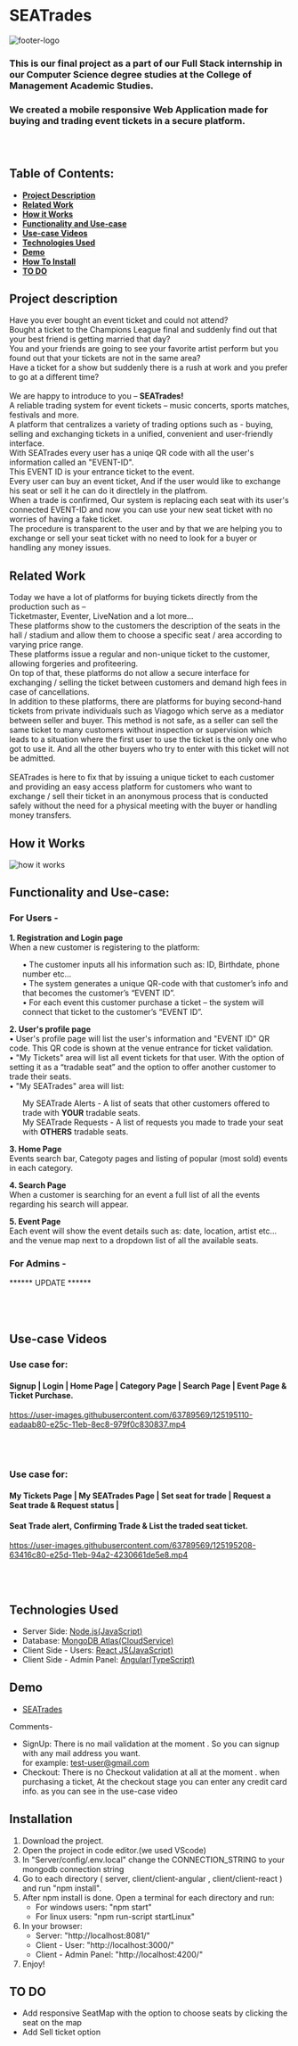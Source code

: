 # SEATrades

![footer-logo](https://user-images.githubusercontent.com/63789569/125190936-73028600-e248-11eb-9411-01f9a455b674.png)

<h3>This is our final project as a part of our Full Stack internship in our Computer Science degree studies at the College of Management Academic Studies.<h3>
<h3>We created a mobile responsive Web Application made for buying and trading event tickets in a secure platform.<h3><br>

  
## Table of Contents:
* [**Project Description**](#project-description)
* [**Related Work**](#related-work)
* [**How it Works**](#how-it-works)
* [**Functionality and Use-case**](#functionality-and-use-case)
* [**Use-case Videos**](#use-case-videos)
* [**Technologies Used**](#technologies-used)
* [**Demo**](#demo)
* [**How To Install**](#installation)
* [**TO DO**](#to-do)
  

## Project description
Have you ever bought an event ticket and could not attend? <br>
Bought a ticket to the Champions League final and suddenly find out that your best friend is getting married that day?<br>
You and your friends are going to see your favorite artist perform but you found out that your tickets are not in the same area?<br>
Have a ticket for a show but suddenly there is a rush at work and you prefer to go at a different time?<br>
<br>
We are happy to introduce to you – <strong>SEATrades!</strong> <br>
A reliable trading system for event tickets – music concerts, sports matches, festivals and more.<br>
A platform that centralizes a variety of trading options such as - buying, selling and exchanging tickets in a unified, convenient and user-friendly interface.<br>
With SEATrades every user has a uniqe QR code with all the user's information called an "EVENT-ID".<br> This EVENT ID is your entrance ticket to the event.<br>
Every user can buy an event ticket, And if the user would like to exchange his seat or sell it he can do it directlely in the platfrom.<br>
When a trade is confirmed, Our system is replacing each seat with its user's connected EVENT-ID and now you can use your new seat ticket with no worries of having a fake ticket. <br>
The procedure is transparent to the user and by that we are helping you to exchange or sell your seat ticket with no need to look for a buyer or handling any money issues.<br>
  
## Related Work
  
Today we have a lot of platforms for buying tickets directly from the production such as – <br>
Ticketmaster, Eventer, LiveNation and a lot more…<br>
These platforms show to the customers the description of the seats in the hall / stadium and allow them to choose a specific seat / area according to varying price range. <br>
These platforms issue a regular and non-unique ticket to the customer, allowing forgeries and profiteering.<br>
On top of that, these platforms do not allow a secure interface for exchanging / selling the ticket between customers and demand high fees in case of cancellations.<br>
In addition to these platforms, there are platforms for buying second-hand tickets from private individuals such as Viagogo which serve as a mediator between seller and buyer. This method is not safe, as a seller can sell the same ticket to many customers without inspection or supervision which leads to a situation where the first user to use the ticket is the only one who got to use it. And all the other buyers who try to enter with this ticket will not be admitted.
<br>
<br>
SEATrades is here to fix that by issuing a unique ticket to each customer and providing an easy access platform for customers who want to exchange / sell their ticket in an anonymous process that is conducted safely without the need for a physical meeting with the buyer or handling money transfers.
<br>
  
  
## How it Works
  ![how it works](https://user-images.githubusercontent.com/63789569/125192685-cb8a5100-e251-11eb-9636-cb1df8c55c61.png)


## Functionality and Use-case:
<h3>For Users -</h3>
<strong>1. Registration and Login page</strong><br>
When a new customer is registering to the platform:<br>
 <ul>
•	The customer inputs all his information such as: ID, Birthdate, phone number etc...<br>
•	The system generates a unique QR-code with that customer’s info and that becomes the customer’s “EVENT ID”.<br>
•	For each event this customer purchase a ticket – the system will connect that ticket to the customer’s “EVENT ID”.<br>
</ul>
     
<strong>2. User's profile page</strong><br>
• User's profile page will list the user's information and "EVENT ID" QR code. This QR code is shown at the venue entrance for ticket validation.<br>
•	"My Tickets" area will list all event tickets for that user. With the option of setting it as a “tradable seat” and the option to offer another customer to trade their seats.<br>
•	"My SEATrades" area will list:<br>
  <ul>
  My SEATrade Alerts -  A list of seats that other customers offered to trade with <strong>YOUR</strong> tradable seats.<br>
  My SEATrade Requests - A list of requests you made to trade your seat with <strong>OTHERS</strong> tradable seats.<br>
  </ul>

<strong>3. Home Page</strong><br>
Events search bar, Categoty pages and listing of popular (most sold) events in each category.

<strong>4. Search Page</strong><br>
When a customer is searching for an event a full list of all the events regarding his search will appear.

<strong>5. Event Page</strong><br>
Each event will show the event details such as: date, location, artist etc... and the venue map next to a dropdown list of all the available seats.
<br> 

<h3>For Admins - </h3>
  
  ****** UPDATE ******
  <br> <br> <br> <br> 

## Use-case Videos
  <h3>Use case for:</h3>
  <h4>Signup | Login | Home Page | Category Page | Search Page | Event Page & Ticket Purchase. </h4>
  

https://user-images.githubusercontent.com/63789569/125195110-eadaab80-e25c-11eb-8ec8-979f0c830837.mp4
  

<br><br>
  
<h3>Use case for:</h3>
<h4>My Tickets Page | My SEATrades Page | Set seat for trade | Request a Seat trade & Request status |</h4>
<h4>Seat Trade alert, Confirming Trade & List the traded seat ticket. </h4>

https://user-images.githubusercontent.com/63789569/125195208-63416c80-e25d-11eb-94a2-4230661de5e8.mp4

<br><br>
  
## Technologies Used

<ul>
  <li><a >Server Side:  </a><a href="https://nodejs.org/en/">Node.js(JavaScript)<a><br></li>
   <li><a >Database:  </a><a href="https://www.mongodb.com/cloud">MongoDB Atlas(CloudService)<a><br></li>
   <li><a >Client Side - Users: </a><a href="https://reactjs.org/">React JS(JavaScript)<a><br></li>
   <li><a >Client Side - Admin Panel: </a><a href="https://angular.io/">Angular(TypeScript)<a><br></li>
</ul>

## Demo
 * [SEATrades](http://seatrades.cs.colman.ac.il:3000/)    <br>
  
  Comments-<br>
  - SignUp: There is no mail validation at the moment . So you can signup with any mail address you want.<br> for example: test-user@gmail.com <br>
  - Checkout: There is no Checkout validation at all at the moment . when purchasing a ticket, At the checkout stage you can enter any credit card info. as you can see in the use-case video <br>
  
      
## Installation
 
1. Download the project.<br>
2. Open the project in code editor.(we used VScode)<br>
3. In "Server/config/.env.local" change the CONNECTION_STRING to your mongodb connection string<br>
4. Go to each directory ( server, client/client-angular , client/client-react ) and run "npm install".<br>
5. After npm install is done. Open a terminal for each directory and run:<br>
     <ul>
       <li>For windows users: "npm start"</li>
       <li>For linux users: "npm run-script startLinux"</li>
     </ul>
6. In your browser:
      <ul>
       <li>Server: "http://localhost:8081/"</li>
       <li>Client - User: "http://localhost:3000/"</li>
       <li>Client - Admin Panel: "http://localhost:4200/"</li>
     </ul>
7. Enjoy!<br>
     
     
## TO DO
 <ul>
   <li>Add responsive SeatMap with the option to choose seats by clicking the seat on the map</li>
   <li>Add Sell ticket option</li>
 </ul>  
  
     
